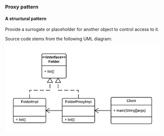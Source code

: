 ### Proxy pattern

#### A structural pattern

Provide a surrogate or placeholder for another object to control access to it.

Source code stems from the following UML diagram:

![alt text](design-pattern-proxy.png "Design Pattern Proxy ")

